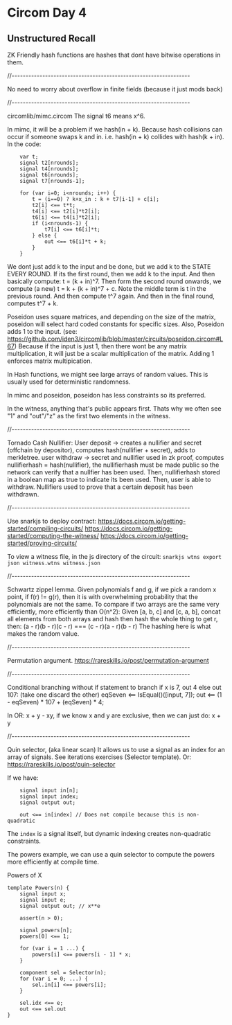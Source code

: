 # Circom Day 4

## Unstructured Recall

ZK Friendly hash functions are hashes that dont have bitwise operations in them.

//----------------------------------------------------------------

No need to worry about overflow in finite fields (because it just mods back)

//----------------------------------------------------------------

circomlib/mimc.circom
The signal t6 means x^6.

In mimc, it will be a problem if we hash(in + k). Because hash collisions can occur if
someone swaps k and in. i.e. hash(in + k) collides with hash(k + in).
In the code:
```
    var t;
    signal t2[nrounds];
    signal t4[nrounds];
    signal t6[nrounds];
    signal t7[nrounds-1];

    for (var i=0; i<nrounds; i++) {
        t = (i==0) ? k+x_in : k + t7[i-1] + c[i];
        t2[i] <== t*t;
        t4[i] <== t2[i]*t2[i];
        t6[i] <== t4[i]*t2[i];
        if (i<nrounds-1) {
            t7[i] <== t6[i]*t;
        } else {
            out <== t6[i]*t + k;
        }
    }
```
We dont just add k to the input and be done, but we add k to the STATE EVERY ROUND.
If its the first round, then we add k to the input. And then basically compute: t = (k + in)^7.
Then form the second round onwards, we compute (a new) t = k + (k + in)^7 + c. Note the middle term is t in the
previous round. And then compute t^7 again. And then in the final round, computes t^7 + k.

Poseidon uses square matrices, and depending on the size of the matrix, poseidon will select 
hard coded constants for specific sizes.
Also, Poseidon adds 1 to the input. (see: https://github.com/iden3/circomlib/blob/master/circuits/poseidon.circom#L67)
Because if the input is just 1, then there wont be any matrix multiplication, it will just be a
scalar multiplication of the matrix. Adding 1 enforces matrix multipication.

In Hash functions, we might see large arrays of random values. This is usually used for
deterministic randomness.

In mimc and poseidon, poseidon has less constraints so its preferred.

In the witness, anything that's public appears first. Thats why we often see "1" and "out"/"z" as
the first two elements in the witness.

//----------------------------------------------------------------

Tornado Cash Nullifier:
User deposit -> creates a nullifier and secret (offchain by depositor), computes hash(nullifier + secret), 
                adds to merkletree.
user withdraw -> secret and nullifier used in zk proof, computes nullifierhash = hash(nullifier),
                 the nullifierhash must be made public so the network can verify that a nullfier has
                 been used. Then, nullifierhash stored in a boolean map as true to indicate its been used. 
                 Then, user is able to withdraw.
Nullifiers used to prove that a certain deposit has been withdrawn.

//----------------------------------------------------------------

Use snarkjs to deploy contract:
https://docs.circom.io/getting-started/compiling-circuits/
https://docs.circom.io/getting-started/computing-the-witness/
https://docs.circom.io/getting-started/proving-circuits/

To view a witness file, in the js directory of the circuit: `snarkjs wtns export json witness.wtns witness.json`

//----------------------------------------------------------------

Schwartz zippel lemma.
Given polynomials f and g, if we pick a random x point, if f(r) != g(r), then it is with overwhelming probability
that the polynomials are not the same.
To compare if two arrays are the same very efficiently, more efficiently than O(n^2):
Given [a, b, c] and [c, a, b], concat all elements from both arrays and hash then hash the whole thing to get r,
then:
(a - r)(b - r)(c - r) === (c - r)(a - r)(b - r)
The hashing here is what makes the random value.

//----------------------------------------------------------------

Permutation argument.
https://rareskills.io/post/permutation-argument

//----------------------------------------------------------------

Conditional branching without if statement to branch if x is 7, out 4 else out 107:
(take one discard the other)
eqSeven <== IsEqual()([input, 7]);
out <== (1 - eqSeven) * 107 + (eqSeven) * 4;

In OR: x + y - xy, if we know x and y are exclusive, then we can just do: x + y

//----------------------------------------------------------------

Quin selector, (aka linear scan)
It allows us to use a signal as an index for an array of signals.
See iterations exercises (Selector template).
Or: https://rareskills.io/post/quin-selector

If we have:
```
    signal input in[n];
    signal input index;
    signal output out;

    out <== in[index] // Does not compile because this is non-quadratic
```
The `index` is a signal itself, but dynamic indexing creates non-quadratic constraints.

The powers example, we can use a quin selector to compute the powers more efficiently
at compile time.

Powers of X
```
template Powers(n) {
    signal input x;
    signal input e;
    signal output out; // x**e

    assert(n > 0);

    signal powers[n];
    powers[0] <== 1;

    for (var i = 1 ...) {
        powers[i] <== powers[i - 1] * x;
    }

    component sel = Selector(n);
    for (var i = 0; ...) {
        sel.in[i] <== powers[i];
    }

    sel.idx <== e;
    out <== sel.out
}
```